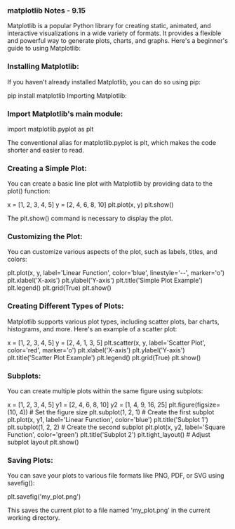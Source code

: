 ### matplotlib Notes - 9.15
 
 Matplotlib is a popular Python library for creating static, animated, and interactive visualizations in a wide variety of formats. It provides a flexible and powerful way to generate plots, charts, and graphs. Here's a beginner's guide to using Matplotlib:

### Installing Matplotlib:

If you haven't already installed Matplotlib, you can do so using pip:

pip install matplotlib
Importing Matplotlib:

### Import Matplotlib's main module:

import matplotlib.pyplot as plt

The conventional alias for matplotlib.pyplot is plt, which makes the code shorter and easier to read.

### Creating a Simple Plot:

You can create a basic line plot with Matplotlib by providing data to the plot() function:

x = [1, 2, 3, 4, 5]
y = [2, 4, 6, 8, 10]
plt.plot(x, y)
plt.show()

The plt.show() command is necessary to display the plot.

### Customizing the Plot:

You can customize various aspects of the plot, such as labels, titles, and colors:

plt.plot(x, y, label='Linear Function', color='blue', linestyle='--', marker='o')
plt.xlabel('X-axis')
plt.ylabel('Y-axis')
plt.title('Simple Plot Example')
plt.legend()
plt.grid(True)
plt.show()

### Creating Different Types of Plots:

Matplotlib supports various plot types, including scatter plots, bar charts, histograms, and more. Here's an example of a scatter plot:

x = [1, 2, 3, 4, 5]
y = [2, 4, 1, 3, 5]
plt.scatter(x, y, label='Scatter Plot', color='red', marker='o')
plt.xlabel('X-axis')
plt.ylabel('Y-axis')
plt.title('Scatter Plot Example')
plt.legend()
plt.grid(True)
plt.show()

### Subplots:

You can create multiple plots within the same figure using subplots:

x = [1, 2, 3, 4, 5]
y1 = [2, 4, 6, 8, 10]
y2 = [1, 4, 9, 16, 25]
plt.figure(figsize=(10, 4))  # Set the figure size
plt.subplot(1, 2, 1)  # Create the first subplot
plt.plot(x, y1, label='Linear Function', color='blue')
plt.title('Subplot 1')
plt.subplot(1, 2, 2)  # Create the second subplot
plt.plot(x, y2, label='Square Function', color='green')
plt.title('Subplot 2')
plt.tight_layout()  # Adjust subplot layout
plt.show()

### Saving Plots:

You can save your plots to various file formats like PNG, PDF, or SVG using savefig():

plt.savefig('my_plot.png')

This saves the current plot to a file named 'my_plot.png' in the current working directory.
